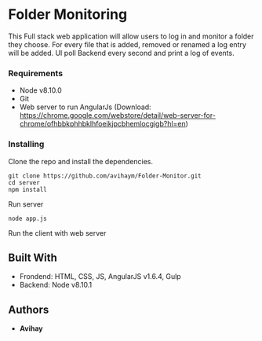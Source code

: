 # Folder Monitoring

This Full stack web application will allow users to log in and monitor a folder they choose.
For every file that is added, removed or renamed a log entry will be added.
UI poll Backend every second and print a log of events.

### Requirements

- Node v8.10.0
- Git
- Web server to run AngularJs (Download: https://chrome.google.com/webstore/detail/web-server-for-chrome/ofhbbkphhbklhfoeikjpcbhemlocgigb?hl=en)

### Installing

Clone the repo and install the dependencies.
```
git clone https://github.com/avihaym/Folder-Monitor.git
cd server
npm install
```
Run server
```
node app.js
```
Run the client with web server

## Built With

* Frondend: HTML, CSS, JS, AngularJS v1.6.4, Gulp
* Backend: Node v8.10.1

## Authors

* **Avihay**
